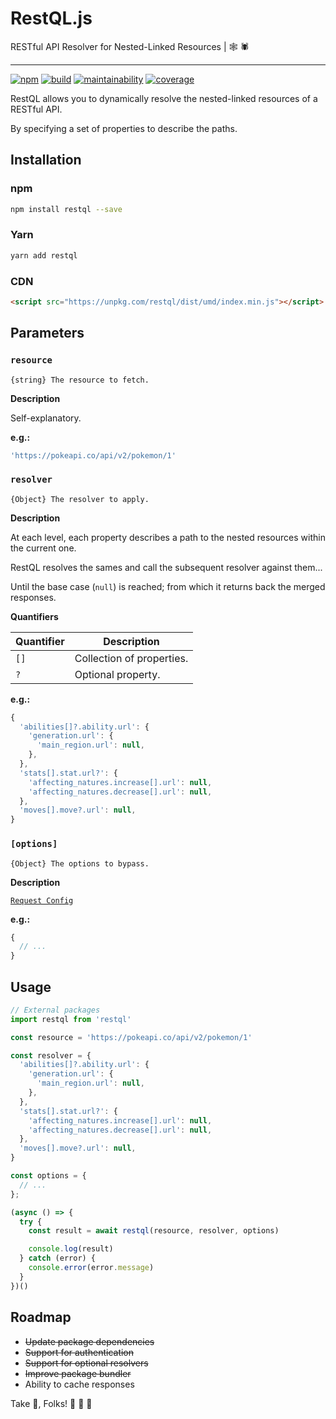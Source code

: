 # RestQL.js

RESTful API Resolver for Nested-Linked Resources | :spider_web: :spider:

---

[![npm](https://img.shields.io/npm/v/restql.svg)](https://www.npmjs.com/package/restql)
[![build](https://img.shields.io/travis/relztic/restql/master.svg)](https://travis-ci.org/relztic/restql)
[![maintainability](https://img.shields.io/codeclimate/maintainability/relztic/restql.svg)](https://codeclimate.com/github/relztic/restql/maintainability)
[![coverage](https://img.shields.io/codeclimate/c/relztic/restql.svg)](https://codeclimate.com/github/relztic/restql/test_coverage)

RestQL allows you to dynamically resolve the nested-linked resources of a RESTful API.

By specifying a set of properties to describe the paths.

## Installation

### npm

```sh
npm install restql --save
```

### Yarn

```sh
yarn add restql
```

### CDN

```html
<script src="https://unpkg.com/restql/dist/umd/index.min.js"></script>
```

## Parameters

### `resource`

`{string} The resource to fetch.`

**Description**

Self-explanatory.

**e.g.:**

```js
'https://pokeapi.co/api/v2/pokemon/1'
```

### `resolver`

`{Object} The resolver to apply.`

**Description**

At each level, each property describes a path to the nested resources within the current one.

RestQL resolves the sames and call the subsequent resolver against them...

Until the base case (`null`) is reached; from which it returns back the merged responses.

**Quantifiers**

| Quantifier | Description               |
| ---------- | ------------------------- |
| `[]`       | Collection of properties. |
| `?`        | Optional property.        |

**e.g.:**

```js
{
  'abilities[]?.ability.url': {
    'generation.url': {
      'main_region.url': null,
    },
  },
  'stats[].stat.url?': {
    'affecting_natures.increase[].url': null,
    'affecting_natures.decrease[].url': null,
  },
  'moves[].move?.url': null,
}
```

### `[options]`

`{Object} The options to bypass.`

**Description**

[`Request Config`](https://github.com/axios/axios#request-config)

**e.g.:**

```js
{
  // ...
}
```

## Usage

```js
// External packages
import restql from 'restql'

const resource = 'https://pokeapi.co/api/v2/pokemon/1'

const resolver = {
  'abilities[]?.ability.url': {
    'generation.url': {
      'main_region.url': null,
    },
  },
  'stats[].stat.url?': {
    'affecting_natures.increase[].url': null,
    'affecting_natures.decrease[].url': null,
  },
  'moves[].move?.url': null,
}

const options = {
  // ...
};

(async () => {
  try {
    const result = await restql(resource, resolver, options)

    console.log(result)
  } catch (error) {
    console.error(error.message)
  }
})()
```

## Roadmap

  - ~~Update package dependencies~~
  - ~~Support for authentication~~
  - ~~Support for optional resolvers~~
  - ~~Improve package bundler~~
  - Ability to cache responses

Take :cake:, Folks! :taco: :horse: :dash:
